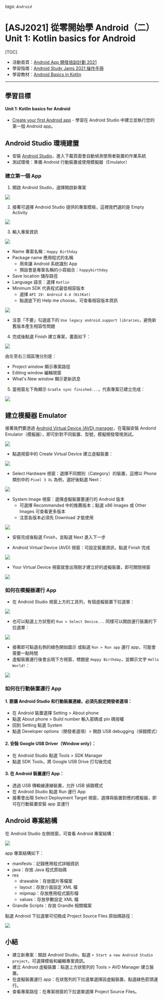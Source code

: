 ###### tags: `Android`
# [ASJ2021] 從零開始學 Android（二）Unit 1: Kotlin basics for Android

[TOC]

+ 活動首頁：[Android App 開發培訓計劃 2021](https://events.withgoogle.com/android-study-jam-twhk-2021/?fbclid=IwAR0xD3_fgtD-IFMBup5x2Ff7L17KX4PcIwusSBcD9p-ik4OxeyTdGe16JTY)
+ 學習指南：[Android Study Jams 2021 操作手冊](https://docs.google.com/presentation/d/1qq72U1C22zMKRthk0oHPBL2nOjrpot1X8duWPhV0_es/edit?usp=sharing)
+ 學習教材：[Android Basics in Kotlin](https://developer.android.com/courses/android-basics-kotlin/course)

---

## 學習目標

#### Unit 1: Kotlin basics for Android 

+ [Create your first Android app](https://developer.android.com/courses/pathways/android-basics-kotlin-two) - 學習在 Android Studio 中建立並執行您的第一個 Android app。


## Android Studio 環境建置

+ 安裝 [Android Studio](https://developer.android.com/studio/index.html)，進入下載頁面會自動偵測使用者裝置的作業系統
+ 測試環境：準備 Android 行動裝置或使用模擬器（Emulator）

### 建立第一個 App

1. 開啟 Android Studio，選擇開啟新專案

![](https://i.imgur.com/VQ5xmzM.png)

2. 接著可選擇 Android Studio 提供的專案模板，這裡我們選的是 Empty Activity

![](https://i.imgur.com/76tvjcp.png)

3. 輸入專案資訊

![](https://i.imgur.com/LsYGhfS.png)

+ Name 專案名稱：`Happy Birthday`
+ Package name 應用程式的名稱
  + 用來讓 Android 系統識別 App
  + 預設會是專案名稱的小寫組合：`happybirthday`
+ Save location 儲存路徑
+ Language 語言：選擇 `Kotlin`
+ Minimum SDK 代表程式最低相容版本
  + 選擇 `API 19: Android 4.4 (KitKat)`
  + 點選底下的 Help me choose，可查看相容版本資訊

![](https://i.imgur.com/5DPFyhV.png)

+ 注意「不要」勾選底下的 `Use legacy android.support libraries`，避免新舊版本產生相容性問題

4. 完成後點選 Finish 建立專案，畫面如下：

![](https://i.imgur.com/209KTYL.png)

由左至右三個區塊分別是：

+ Project window 顯示專案路徑
+ Editing window 編輯視窗
+ What's New window 顯示更新訊息

5. 當視窗左下角顯示 `Gradle sync finished...`，代表專案已建立完成：

![](https://i.imgur.com/9a5xP0p.png)

## 建立模擬器 Emulator

接著我們要透過 [Android Virtual Device (AVD) manager](https://developer.android.com/studio/run/managing-avds)，在電腦安裝 Andorid Emulator（模擬器），即可針對不同裝置、型號，模擬開發環境測試。

![](https://i.imgur.com/uBFe1Nc.png)

+ 點選視窗中的 Create Virtual Device 建立虛擬裝置：

![](https://i.imgur.com/QBf2WbC.png)

+ Select Hardware 視窗：選擇不同類別（Category）的裝置，這裡以 Phone 類別中的 `Pixel 3 XL` 為例，選好後點選 Next：

![](https://i.imgur.com/JQwdIiF.png)

+ System Image 視窗：選擇虛擬裝置要運行的 Android 版本
  + 可選擇 Recommended 中的推薦版本；點選 x86 Images 或 Other Images 可查看更多版本
  + 注意各版本必須先 Download 才能使用

![](https://i.imgur.com/1YP3akO.png)

+ 安裝完成後點選 Finish，並點選 Next 進入下一步

+ Android Virtual Device (AVD) 視窗：可設定裝置資訊，點選 Finish 完成

![](https://i.imgur.com/QJruewz.png)

+ Your Virtual Device 視窗就會出現剛才建立好的虛擬裝置，即可關閉視窗

![](https://i.imgur.com/xKCfeLv.png)

### 如何在模擬器運行 App 

+ 在 Android Studio 視窗上方的工具列，有個虛擬裝置下拉選單：

![](https://i.imgur.com/9FoZ2da.png)

+ 也可以點選上方狀態的 `Run > Select Device...` 同樣可以開啟運行裝置的下拉選單：

![](https://i.imgur.com/cItjnRc.png)

+ 接著即可點選右側的綠色開始圖示 或點選 `Run > Run app` 運行 app，可能會需要一點時間
+ 虛擬裝置運行後會出現下方視窗，標題是 `Happy Birthday`，並顯示文字 `Hello World!`：

![](https://i.imgur.com/CZFOXMO.png)

### 如何在行動裝置運行 App

#### 1. 要讓 Android Studio 和行動裝置連線，必須先設定開發者選項：

+ 在 Android 裝置選擇 Setting > About phone
+ 點選 About phone > Build number 輸入密碼或 pin 碼授權
+ 回到 Setting 點選 System
+ 點選 Developer options（開發者選項）> 開啟 USB debugging（偵錯模式）

#### 2. 安裝 Google USB Driver（Window only）：
  + 在 Android Studio 點選 Tools > SDK Manager
  + 點選 SDK Tools，將  Google USB Drive 打勾後完成

#### 3. 在 Android 裝置運行 App：

+ 透過 USB 傳輸線連線裝置，允許 USB 偵錯模式
+ 在 Android Studio 點選 Run 運行 App
+ 接著會出現 Select Deployment Target 視窗，選擇與裝置對應的模擬器，即可在行動裝置安裝 app 並運行

## Android 專案結構

在 Android Studio 左側視窗，可查看 Android 專案結構：

![](https://i.imgur.com/6ibqmEZ.png)

app 專案結構如下：

+ manifests：記錄應用程式詳細資訊
+ java：存放 Java 程式原始碼
+ res
  + drawable：存放圖片等檔案
  + layout：存放介面設定 XML 檔
  + mipmap：存放應用程式圖形檔
  + values：存放參數設定 XML 檔
+ Grandle Scripts：存放 Grandle 相關檔案

點選 Android 下拉選單可切換成 Project Source Files 原始碼路徑：

![](https://i.imgur.com/oJcUlJ1.png)

## 小結

+ 建立新專案：開啟 Android Studio，點選  `+ Start a new Android Studio project`，可選擇模板和編輯專案資訊。 
+ 建立 Android 虛擬裝置：點選上方狀態列的 Tools > AVD Manager 建立裝置。
+ 在虛擬裝置運行 app：在狀態列的下拉選單選擇該虛擬裝置，點選綠色箭頭運行。
+ 查看專案路徑：在專案視窗的下拉選單選擇 Project Source Files。
